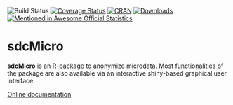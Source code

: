 ![Build Status](https://travis-ci.org/sdcTools/sdcMicro.svg?branch=master)
[![Coverage Status](https://coveralls.io/repos/github/sdcTools/sdcMicro/badge.svg?branch=master)](https://coveralls.io/github/sdcTools/sdcMicro?branch=master)
[![CRAN](http://www.r-pkg.org/badges/version/sdcMicro)](https://CRAN.R-project.org/package=sdcMicro)
[![Downloads](http://cranlogs.r-pkg.org/badges/sdcMicro)](https://CRAN.R-project.org/package=sdcMicro)
[![Mentioned in Awesome Official Statistics ](https://awesome.re/mentioned-badge.svg)](http://www.awesomeofficialstatistics.org)

sdcMicro
========

**sdcMicro** is an R-package to anonymize microdata. Most functionalities of the package are also available via an interactive shiny-based graphical user interface.

 [Online documentation](http://sdctools.github.io/sdcMicro/index.html)